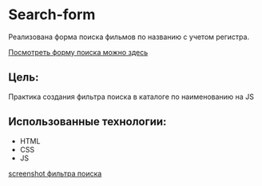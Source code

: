 # Search-form

Реализована форма поиска фильмов по названию с учетом регистра.

[Посмотреть форму поиска можно здесь](https://codepen.io/pen/)

## Цель: 

Практика создания фильтра поиска в каталоге по наименованию на JS

## Использованныe технологии:
* HTML
* CSS
* JS


[screenshot фильтра поиска](/view.png)
